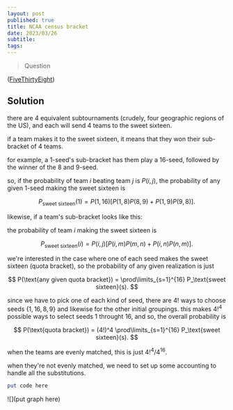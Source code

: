 ```yaml
---
layout: post
published: true
title: NCAA census bracket
date: 2023/03/26
subtitle:
tags:
---
```


>Question

<!--more-->

([FiveThirtyEight](URL))

## Solution

there are $4$ equivalent subtournaments (crudely, four geographic regions of the US), and each will send $4$ teams to the sweet sixteen.

if a team makes it to the sweet sixteen, it means that they won their sub-bracket of $4$ teams.

for example, a $1$-seed's sub-bracket has them play a $16$-seed, followed by the winner of the $8$ and $9$-seed.

so, if the probability of team $i$ beating team $j$ is $P(i,j),$ the probability of any given $1$-seed making the sweet sixteen is 

$$ P_\text{sweet sixteen}(1) = P(1,16)\left[P(1,8)P(8,9) + P(1,9)P(9,8)\right]. $$

likewise, if a team's sub-bracket looks like this:

the probability of team $i$ making the sweet sixteen is

$$ P_\text{sweet sixteen}(i) = P(i,j)\left[P(i,m)P(m,n) + P(i,n)P(n,m)\right]. $$

we're interested in the case where one of each seed makes the sweet sixteen (quota bracket), so the probability of any given realization is just

$$ P(\text{any given quota bracket}) = \prod\limits_{s=1}^{16} P_\text{sweet sixteen}(s). $$

since we have to pick one of each kind of seed, there are $4!$ ways to choose seeds $\{1,16,8,9\}$ and likewise for the other initial groupings. this makes $4!^4$ possible ways to select seeds $1$ throught $16,$ and so, the overall probability is

$$ P(\text{quota bracket}) = (4!)^4 \prod\limits_{s=1}^{16} P_\text{sweet sixteen}(s). $$

when the teams are evenly matched, this is just $4!^4/4^{16}.$

when they're not evenly matched, we need to set up some accounting to handle all the substitutions.

```mathematica
put code here
```

![](put graph here)

<br>
